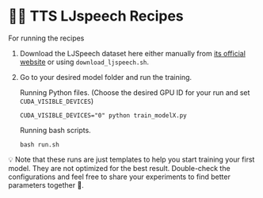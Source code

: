 # 🐸💬 TTS LJspeech Recipes

For running the recipes

1. Download the LJSpeech dataset here either manually from [its official website](https://keithito.com/LJ-Speech-Dataset/) or using ```download_ljspeech.sh```.
2. Go to your desired model folder and run the training.

    Running Python files. (Choose the desired GPU ID for your run and set ```CUDA_VISIBLE_DEVICES```)
    ```terminal
    CUDA_VISIBLE_DEVICES="0" python train_modelX.py
    ```

    Running bash scripts.
    ```terminal
    bash run.sh
    ```

💡 Note that these runs are just templates to help you start training your first model. They are not optimized for the best
result. Double-check the configurations and feel free to share your experiments to find better parameters together 💪.
